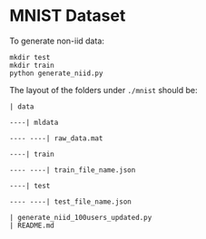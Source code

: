 # MNIST Dataset



To generate non-iid data:

```
mkdir test
mkdir train
python generate_niid.py
```

The layout of the folders under `./mnist` should be:

```
| data

----| mldata

---- ----| raw_data.mat

----| train 

---- ----| train_file_name.json

----| test

---- ----| test_file_name.json

| generate_niid_100users_updated.py
| README.md
```



